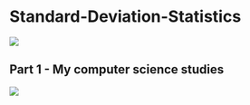 # Standard-Deviation-Statistics
<img src="https://user-images.githubusercontent.com/59677362/121275985-2ec84280-c8a4-11eb-9581-31a835b1c816.png" />

## Part 1 - My computer science studies
<img src="https://user-images.githubusercontent.com/59677362/121278596-54a41600-c8a9-11eb-9101-8a887cee20f3.gif" />

